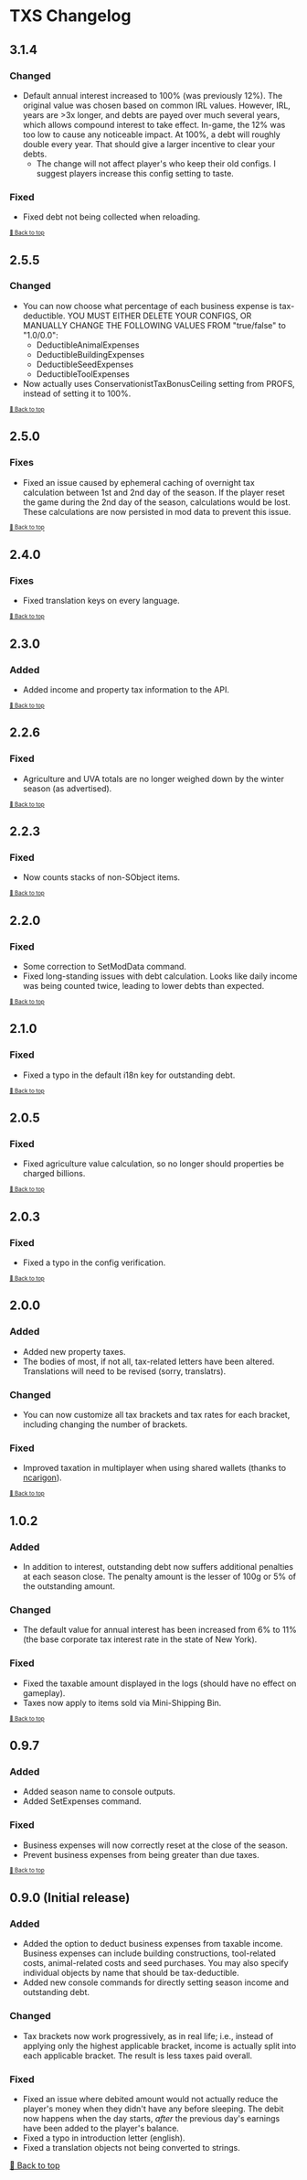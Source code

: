 ﻿# TXS Changelog

## 3.1.4

### Changed

* Default annual interest increased to 100% (was previously 12%). The original value was chosen based on common IRL values. However, IRL, years are >3x longer, and debts are payed over much several years, which allows compound interest to take effect. In-game, the 12% was too low to cause any noticeable impact. At 100%, a debt will roughly double every year. That should give a larger incentive to clear your debts.
    * The change will not affect player's who keep their old configs. I suggest players increase this config setting to taste.

### Fixed

* Fixed debt not being collected when reloading.

<sup><sup>[🔼 Back to top](#txs-changelog)</sup></sup>

## 2.5.5

### Changed

* You can now choose what percentage of each business expense is tax-deductible.
  YOU MUST EITHER DELETE YOUR CONFIGS, OR MANUALLY CHANGE THE FOLLOWING VALUES FROM "true/false" to "1.0/0.0":
  * DeductibleAnimalExpenses
  * DeductibleBuildingExpenses
  * DeductibleSeedExpenses
  * DeductibleToolExpenses
* Now actually uses ConservationistTaxBonusCeiling setting from PROFS, instead of setting it to 100%.

<sup><sup>[🔼 Back to top](#txs-changelog)</sup></sup>

## 2.5.0

### Fixes

* Fixed an issue caused by ephemeral caching of overnight tax calculation between 1st and 2nd day of the season. If the player reset the game during the 2nd day of the season, calculations would be lost. These calculations are now persisted in mod data to prevent this issue.

<sup><sup>[🔼 Back to top](#txs-changelog)</sup></sup>

## 2.4.0

### Fixes

* Fixed translation keys on every language.

<sup><sup>[🔼 Back to top](#txs-changelog)</sup></sup>

## 2.3.0

### Added

* Added income and property tax information to the API.

<sup><sup>[🔼 Back to top](#txs-changelog)</sup></sup>

## 2.2.6

### Fixed

* Agriculture and UVA totals are no longer weighed down by the winter season (as advertised).

<sup><sup>[🔼 Back to top](#txs-changelog)</sup></sup>

## 2.2.3

### Fixed

* Now counts stacks of non-SObject items.

<sup><sup>[🔼 Back to top](#txs-changelog)</sup></sup>

## 2.2.0

### Fixed

* Some correction to SetModData command.
* Fixed long-standing issues with debt calculation. Looks like daily income was being counted twice, leading to lower debts than expected.

<sup><sup>[🔼 Back to top](#txs-changelog)</sup></sup>

## 2.1.0

### Fixed

* Fixed a typo in the default i18n key for outstanding debt.

<sup><sup>[🔼 Back to top](#txs-changelog)</sup></sup>

## 2.0.5

### Fixed

* Fixed agriculture value calculation, so no longer should properties be charged billions.

<sup><sup>[🔼 Back to top](#txs-changelog)</sup></sup>

## 2.0.3

### Fixed

* Fixed a typo in the config verification.

<sup><sup>[🔼 Back to top](#txs-changelog)</sup></sup>

## 2.0.0

### Added

* Added new property taxes.
* The bodies of most, if not all, tax-related letters have been altered. Translations will need to be revised (sorry, translatrs).

### Changed

* You can now customize all tax brackets and tax rates for each bracket, including changing the number of brackets.

### Fixed

* Improved taxation in multiplayer when using shared wallets (thanks to [ncarigon](https://github.com/ncarigon)).

<sup><sup>[🔼 Back to top](#txs-changelog)</sup></sup>

## 1.0.2

### Added

* In addition to interest, outstanding debt now suffers additional penalties at each season close. The penalty amount is the lesser of 100g or 5% of the outstanding amount. 

### Changed

* The default value for annual interest has been increased from 6% to 11% (the base corporate tax interest rate in the state of New York).

### Fixed

* Fixed the taxable amount displayed in the logs (should have no effect on gameplay).
* Taxes now apply to items sold via Mini-Shipping Bin.

<sup><sup>[🔼 Back to top](#txs-changelog)</sup></sup>

## 0.9.7

### Added

* Added season name to console outputs.
* Added SetExpenses command.

### Fixed

* Business expenses will now correctly reset at the close of the season.
* Prevent business expenses from being greater than due taxes.

<sup><sup>[🔼 Back to top](#txs-changelog)</sup></sup>

## 0.9.0 (Initial release)

### Added

* Added the option to deduct business expenses from taxable income. Business expenses can include building constructions, tool-related costs, animal-related costs and seed purchases. You may also specify individual objects by name that should be tax-deductible.
* Added new console commands for directly setting season income and outstanding debt.

### Changed

* Tax brackets now work progressively, as in real life; i.e., instead of applying only the highest applicable bracket, income is actually split into each applicable bracket. The result is less taxes paid overall.

### Fixed

* Fixed an issue where debited amount would not actually reduce the player's money when they didn't have any before sleeping. The debit now happens when the day starts, *after* the previous day's earnings have been added to the player's balance.
* Fixed a typo in introduction letter (english).
* Fixed a translation objects not being converted to strings.

[🔼 Back to top](#txs-changelog)